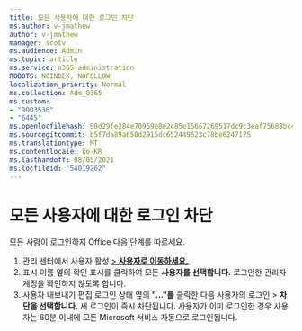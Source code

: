 ```yaml
---
title: 모든 사용자에 대한 로그인 차단
ms.author: v-jmathew
author: v-jmathew
manager: scotv
ms.audience: Admin
ms.topic: article
ms.service: o365-administration
ROBOTS: NOINDEX, NOFOLLOW
localization_priority: Normal
ms.collection: Adm_O365
ms.custom:
- "9003536"
- "6445"
ms.openlocfilehash: 90d29fe284e70959e8e2c85e15667269517dc9c3eaf75688bc4750d8767fa2fd
ms.sourcegitcommit: b5f7da89a650d2915dc652449623c78be6247175
ms.translationtype: MT
ms.contentlocale: ko-KR
ms.lasthandoff: 08/05/2021
ms.locfileid: "54019262"
---
```

# <a name="block-sign-in-for-all-users"></a>모든 사용자에 대한 로그인 차단

모든 사람이 로그인하지 Office 다음 단계를 따르세요.

1. 관리 센터에서 사용자 활성 [   >  **사용자로 이동하세요.**](https://admin.microsoft.com/Adminportal/Home?source=applauncher#/users)
2. 표시 이름 옆의 확인 표시를 클릭하여 모든 **사용자를 선택합니다.** 로그인한 관리자 계정을 확인하지 않도록 합니다.
3. 사용자 내보내기 편집 로그인 상태 옆의 **"..."를** 클릭한 다음 사용자의 로그인  >   **차단을 선택합니다.** 새 로그인이 즉시 차단됩니다. 사용자가 이미 로그인한 경우 사용자는 60분 이내에 모든 Microsoft 서비스 자동으로 로그인됩니다.
